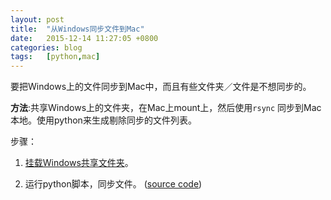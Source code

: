 ```yaml
---
layout: post
title:  "从Windows同步文件到Mac"
date:   2015-12-14 11:27:05 +0800
categories: blog
tags:   [python,mac]
---
```

要把Windows上的文件同步到Mac中，而且有些文件夹／文件是不想同步的。

**方法**:共享Windows上的文件夹，在Mac上mount上，然后使用`rsync` 同步到Mac本地。使用python来生成剔除同步的文件列表。

步骤：    

1. [挂载Windows共享文件夹](/blog/2013/11/13/mac-samba.html)。

2. 运行python脚本，同步文件。 ([source code](https://github.com/snowyxx/MyTest/blob/master/syncdoc.py))
